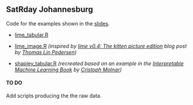 ## SatRday Johannesburg 

Code for the examples shown in the [slides](https://speakerdeck.com/omaymas/interpreting-machine-learning-models-why-and-how).

- [lime_tabular.R](https://github.com/OmaymaS/satRday2019_talk_scripts/blob/master/R/lime_tabular.R)

- [lime_image.R](https://github.com/OmaymaS/satRday2019_talk_scripts/blob/master/R/lime_image.R)  *(inspired by [lime v0.4: The kitten picture edition](https://www.data-imaginist.com/2018/lime-v0-4-the-kitten-picture-edition/) blog post by [Thomas Lin Pedersen](https://twitter.com/thomasp85))*

- [shapley_tabular.R](https://github.com/OmaymaS/satRday2019_talk_scripts/blob/master/R/shapley_tabular.R) *(recreated based on an example in the [Interpretable Machine Learning Book](https://christophm.github.io/interpretable-ml-book) by [Cristoph Molnar](https://twitter.com/ChristophMolnar))*


#### TO DO
Add scripts producing the the raw data.
